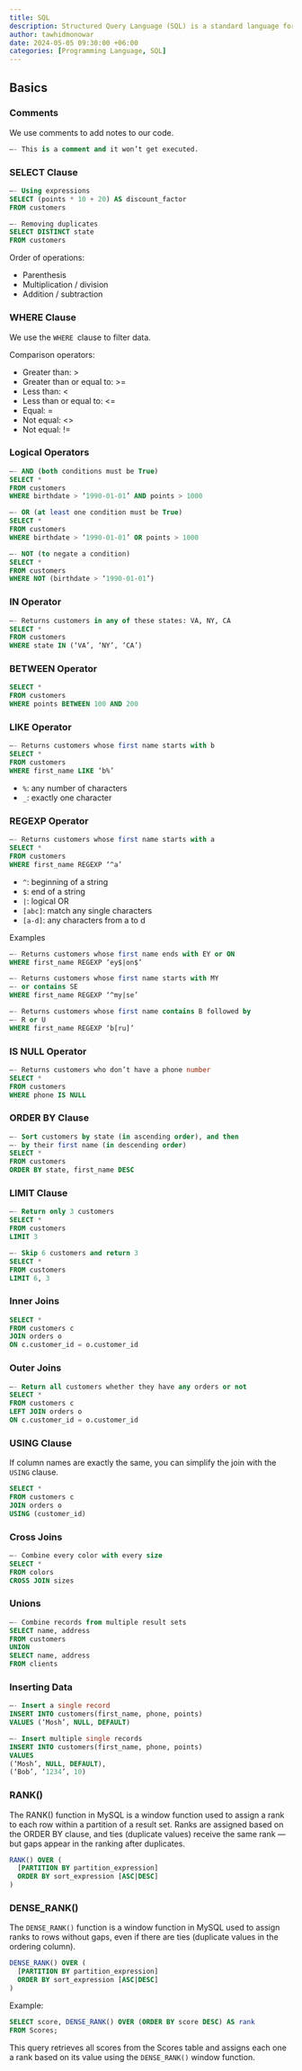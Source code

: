 ```yaml
---
title: SQL
description: Structured Query Language (SQL) is a standard language for storing, manipulating and retrieving data in relational databases. 
author: tawhidmonowar
date: 2024-05-05 09:30:00 +06:00
categories: [Programming Language, SQL]
---
```


## Basics

### Comments

We use comments to add notes to our code.

```sql
—- This is a comment and it won’t get executed.
```

### SELECT Clause

```sql
—- Using expressions
SELECT (points * 10 + 20) AS discount_factor
FROM customers

—- Removing duplicates
SELECT DISTINCT state
FROM customers
```
Order of operations:
- Parenthesis
- Multiplication / division
- Addition / subtraction

### WHERE Clause

We use the `WHERE `clause to filter data.

Comparison operators:
- Greater than: >
- Greater than or equal to: >=
- Less than: <
- Less than or equal to: <=
- Equal: =
- Not equal: <>
- Not equal: !=

### Logical Operators

```sql
—- AND (both conditions must be True)
SELECT *
FROM customers
WHERE birthdate > ‘1990-01-01’ AND points > 1000

—- OR (at least one condition must be True)
SELECT *
FROM customers
WHERE birthdate > ‘1990-01-01’ OR points > 1000

—- NOT (to negate a condition)
SELECT *
FROM customers
WHERE NOT (birthdate > ‘1990-01-01’)
```

### IN Operator

```sql
—- Returns customers in any of these states: VA, NY, CA
SELECT *
FROM customers
WHERE state IN (‘VA’, ‘NY’, ‘CA’)
```

### BETWEEN Operator

```sql
SELECT *
FROM customers
WHERE points BETWEEN 100 AND 200
```


### LIKE Operator

```sql
—- Returns customers whose first name starts with b
SELECT *
FROM customers
WHERE first_name LIKE ‘b%’
```
- `%`: any number of characters
- `_`: exactly one character

### REGEXP Operator

```sql
—- Returns customers whose first name starts with a
SELECT *
FROM customers
WHERE first_name REGEXP ‘^a’
```
- `^`: beginning of a string
- `$`: end of a string
- `|`: logical OR
- `[abc]`: match any single characters
- `[a-d]`: any characters from a to d

Examples

```sql
—- Returns customers whose first name ends with EY or ON
WHERE first_name REGEXP ‘ey$|on$’

—- Returns customers whose first name starts with MY
—- or contains SE
WHERE first_name REGEXP ‘^my|se’

—- Returns customers whose first name contains B followed by
—- R or U
WHERE first_name REGEXP ‘b[ru]’
```

### IS NULL Operator

```sql
—- Returns customers who don’t have a phone number
SELECT *
FROM customers
WHERE phone IS NULL
```

### ORDER BY Clause

```sql
—- Sort customers by state (in ascending order), and then
—- by their first name (in descending order)
SELECT *
FROM customers
ORDER BY state, first_name DESC
```

### LIMIT Clause

```sql 
—- Return only 3 customers
SELECT *
FROM customers
LIMIT 3

—- Skip 6 customers and return 3
SELECT *
FROM customers
LIMIT 6, 3
```

### Inner Joins

```sql
SELECT *
FROM customers c
JOIN orders o
ON c.customer_id = o.customer_id
```

### Outer Joins

```sql
—- Return all customers whether they have any orders or not
SELECT *
FROM customers c
LEFT JOIN orders o
ON c.customer_id = o.customer_id
```
### USING Clause

If column names are exactly the same, you can simplify the join with the `USING` clause.

```sql
SELECT *
FROM customers c
JOIN orders o
USING (customer_id)
```

### Cross Joins

```sql
—- Combine every color with every size
SELECT *
FROM colors
CROSS JOIN sizes
```

### Unions

```sql
—- Combine records from multiple result sets
SELECT name, address
FROM customers
UNION
SELECT name, address
FROM clients
```

### Inserting Data

```sql
—- Insert a single record
INSERT INTO customers(first_name, phone, points)
VALUES (‘Mosh’, NULL, DEFAULT)

—- Insert multiple single records
INSERT INTO customers(first_name, phone, points)
VALUES
(‘Mosh’, NULL, DEFAULT),
(‘Bob’, ‘1234’, 10)
```

### RANK()

The RANK() function in MySQL is a window function used to assign a rank to each row within a partition of a result set. Ranks are assigned based on the ORDER BY clause, and ties (duplicate values) receive the same rank — but gaps appear in the ranking after duplicates.

```sql
RANK() OVER (
  [PARTITION BY partition_expression]
  ORDER BY sort_expression [ASC|DESC]
)
```

### DENSE_RANK() 

The `DENSE_RANK()` function is a window function in MySQL used to assign ranks to rows without gaps, even if there are ties (duplicate values in the ordering column).

```sql
DENSE_RANK() OVER (
  [PARTITION BY partition_expression]
  ORDER BY sort_expression [ASC|DESC]
)
```
Example:

```sql
SELECT score, DENSE_RANK() OVER (ORDER BY score DESC) AS rank
FROM Scores;
```

This query retrieves all scores from the Scores table and assigns each one a rank based on its value using the `DENSE_RANK()` window function.

